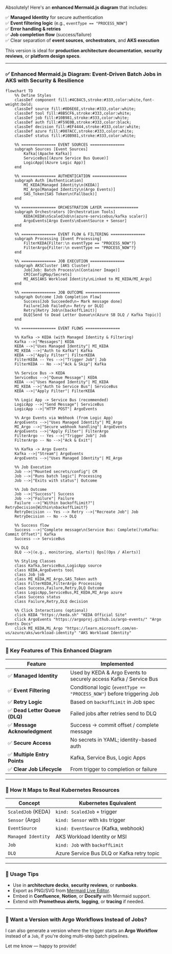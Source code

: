Absolutely! Here's an **enhanced Mermaid.js diagram** that includes:

✅ **Managed Identity** for secure authentication  
✅ **Event filtering logic** (e.g., `eventType == "PROCESS_NOW"`)  
✅ **Error handling & retries**  
✅ **Job completion flow** (success/failure)  
✅ Clear separation of **event sources**, **orchestrators**, and **AKS execution**

This version is ideal for **production architecture documentation**, **security reviews**, or **platform design specs**.

---

### ✅ **Enhanced Mermaid.js Diagram: Event-Driven Batch Jobs in AKS with Security & Resilience**

```mermaid
flowchart TD
    %% Define Styles
    classDef component fill:#4C84C5,stroke:#333,color:white,font-weight:bold;
    classDef source fill:#0D6E6E,stroke:#333,color:white;
    classDef tool fill:#8B5CF6,stroke:#333,color:white;
    classDef job fill:#10B981,stroke:#333,color:white;
    classDef auth fill:#F59E0B,stroke:#333,color:black;
    classDef decision fill:#EF4444,stroke:#333,color:white;
    classDef azure fill:#007ACC,stroke:#333,color:white;
    classDef status fill:#10B981,stroke:#333,color:white;

    %% =============== EVENT SOURCES ===============
    subgraph Sources [Event Sources]
        Kafka[(Apache Kafka)]
        ServiceBus[(Azure Service Bus Queue)]
        LogicApp[(Azure Logic App)]
    end

    %% =============== AUTHENTICATION ===============
    subgraph Auth [Authentication]
        MI_KEDA[Managed Identity\n(KEDA)]
        MI_Argo[Managed Identity\n(Argo Events)]
        SAS_Token[SAS Token\n(Fallback)]
    end

    %% =============== ORCHESTRATION LAYER ===============
    subgraph Orchestrators [Orchestration Tools]
        KEDA[KEDA\nScaledJob\n(azure-servicebus/kafka scaler)]
        ArgoEvents[Argo Events\nEventSource + Sensor]
    end

    %% =============== EVENT FLOW & FILTERING ===============
    subgraph Processing [Event Processing]
        FilterKEDA{Filter:\n eventType == "PROCESS_NOW"?}
        FilterArgo{Filter:\n eventType == "PROCESS_NOW"?}
    end

    %% =============== JOB EXECUTION ===============
    subgraph AKSCluster [AKS Cluster]
        Job[Job: Batch Process\n(Container Image)]
        CM[ConfigMap/Secrets]
        MI_AKS[AKS Workload Identity\nLinked to MI_KEDA/MI_Argo]
    end

    %% =============== JOB OUTCOME ===============
    subgraph Outcome [Job Completion Flow]
        Success[Job Succeeded\n→ Mark message done]
        Failure[Job Failed\n→ Retry or DLQ]
        Retry[Retry Job\n(backoffLimit)]
        DLQ[Send to Dead Letter Queue\n(Azure SB DLQ / Kafka Topic)]
    end

    %% =============== EVENT FLOWS ===============

    %% Kafka -> KEDA (with Managed Identity & Filtering)
    Kafka -->|"Messages"| KEDA
    KEDA -->|"Uses Managed Identity"| MI_KEDA
    MI_KEDA -->|"Auth to Kafka"| Kafka
    KEDA -->|"Apply Filter"| FilterKEDA
    FilterKEDA -- Yes -->|"Trigger Job"| Job
    FilterKEDA -- No -->|"Ack & Skip"| Kafka

    %% Service Bus -> KEDA
    ServiceBus -->|"Queue Message"| KEDA
    KEDA -->|"Uses Managed Identity"| MI_KEDA
    MI_KEDA -->|"Auth to Service Bus"| ServiceBus
    KEDA -->|"Apply Filter"| FilterKEDA

    %% Logic App -> Service Bus (recommended)
    LogicApp -->|"Send Message"| ServiceBus
    LogicApp -->|"HTTP POST"| ArgoEvents

    %% Argo Events via Webhook (from Logic App)
    ArgoEvents -->|"Uses Managed Identity"| MI_Argo
    MI_Argo -->|"Secure webhook handling"| ArgoEvents
    ArgoEvents -->|"Apply Filter"| FilterArgo
    FilterArgo -- Yes -->|"Trigger Job"| Job
    FilterArgo -- No -->|"Ack & Exit"|

    %% Kafka -> Argo Events
    Kafka -->|"Stream"| ArgoEvents
    ArgoEvents -->|"Uses Managed Identity"| MI_Argo

    %% Job Execution
    Job -->|"Mounted secrets/config"| CM
    Job -->|"Runs batch logic"| Processing
    Job -->|"Exits with status"| Outcome

    %% Job Outcome
    Job -->|"Success"| Success
    Job -->|"Failure"| Failure
    Failure -->|"Within backoffLimit?"| RetryDecision{Within\nbackoffLimit?}
    RetryDecision -- Yes --> Retry -->|"Recreate Job"| Job
    RetryDecision -- No --> DLQ

    %% Success flow
    Success -->|"Complete message\n(Service Bus: Complete()\nKafka: Commit Offset)"| Kafka
    Success --> ServiceBus

    %% DLQ
    DLQ -->|(e.g., monitoring, alerts)| Ops[(Ops / Alerts)]

    %% Styling Classes
    class Kafka,ServiceBus,LogicApp source
    class KEDA,ArgoEvents tool
    class Job job
    class MI_KEDA,MI_Argo,SAS_Token auth
    class FilterKEDA,FilterArgo Processing
    class Success,Failure,Retry,DLQ Outcome
    class LogicApp,ServiceBus,MI_KEDA,MI_Argo azure
    class Success status
    class Failure,Retry,DLQ decision

    %% Click Interactions (optional)
    click KEDA "https://keda.sh" "KEDA Official Site"
    click ArgoEvents "https://argoproj.github.io/argo-events/" "Argo Events Docs"
    click MI_KEDA,Mi_Argo "https://learn.microsoft.com/en-us/azure/aks/workload-identity" "AKS Workload Identity"
```

---

### 📌 Key Features of This Enhanced Diagram

| Feature | Implemented |
|-------|-------------|
| ✅ **Managed Identity** | Used by KEDA & Argo Events to securely access Kafka / Service Bus |
| ✅ **Event Filtering** | Conditional logic (`eventType == "PROCESS_NOW"`) before triggering Job |
| ✅ **Retry Logic** | Based on `backoffLimit` in Job spec |
| ✅ **Dead Letter Queue (DLQ)** | Failed jobs after retries send to DLQ |
| ✅ **Message Acknowledgment** | Success → commit offset / complete message |
| ✅ **Secure Access** | No secrets in YAML; identity-based auth |
| ✅ **Multiple Entry Points** | Kafka, Service Bus, Logic Apps |
| ✅ **Clear Job Lifecycle** | From trigger to completion or failure |

---

### 🧩 How It Maps to Real Kubernetes Resources

| Concept | Kubernetes Equivalent |
|--------|------------------------|
| `ScaledJob` (KEDA) | `kind: ScaledJob` + trigger |
| `Sensor` (Argo) | `kind: Sensor` with `k8s` trigger |
| `EventSource` | `kind: EventSource` (Kafka, webhook) |
| `Managed Identity` | AKS Workload Identity or MSI |
| `Job` | `kind: Job` with `backoffLimit` |
| `DLQ` | Azure Service Bus DLQ or Kafka retry topic |

---

### 📎 Usage Tips

- Use in **architecture decks**, **security reviews**, or **runbooks**.
- Export as PNG/SVG from [Mermaid Live Editor](https://mermaid.live).
- Embed in **Confluence**, **Notion**, or **Docsify** with Mermaid support.
- Extend with **Prometheus alerts**, **logging**, or **tracing** if needed.

---

### 🔄 Want a Version with Argo Workflows Instead of Jobs?

I can also generate a version where the trigger starts an **Argo Workflow** instead of a `Job`, if you're doing multi-step batch pipelines.

Let me know — happy to provide!